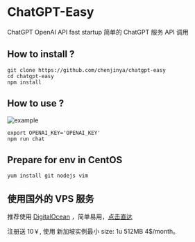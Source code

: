 # ChatGPT-Easy
ChatGPT OpenAI API fast startup
简单的 ChatGPT 服务 API 调用

## How to install ?

```shell
git clone https://github.com/chenjinya/chatgpt-easy
cd chatgpt-easy
npm install
```

## How to use ?

![example]('https://github.com/chenjinya/chatgpt-easy/blob/main/example.png')

```shell
export OPENAI_KEY='OPENAI_KEY'
npm run chat
```

## Prepare for env in CentOS 

```shell
yum install git nodejs vim
```

## 使用国外的 VPS 服务

推荐使用 [DigitalOcean](https://m.do.co/c/28c8264f7e32) ，简单易用，[点击直达](https://m.do.co/c/28c8264f7e32)

注册送 10￥, 使用 新加坡实例最小 size: 1u 512MB 4$/month。


